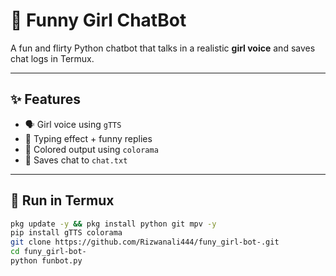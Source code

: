 # 🎀 Funny Girl ChatBot

A fun and flirty Python chatbot that talks in a realistic **girl voice** and saves chat logs in Termux.

---

## ✨ Features

- 🗣️ Girl voice using `gTTS`
- 💬 Typing effect + funny replies
- 🌈 Colored output using `colorama`
- 📝 Saves chat to `chat.txt`

---

## 🚀 Run in Termux

```bash
pkg update -y && pkg install python git mpv -y
pip install gTTS colorama
git clone https://github.com/Rizwanali444/funy_girl-bot-.git
cd funy_girl-bot-
python funbot.py
